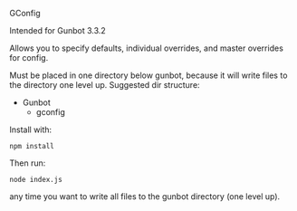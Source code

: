 GConfig

Intended for Gunbot 3.3.2

Allows you to specify defaults, individual overrides, and master overrides for config.

Must be placed in one directory below gunbot, because it will write files to the directory one level up.  Suggested dir structure:

- Gunbot
  - gconfig

Install with:
````
npm install
````

Then run:

````
node index.js
````

any time you want to write all files to the gunbot directory (one level up).
